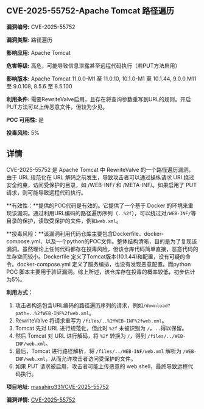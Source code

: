## CVE-2025-55752-Apache Tomcat 路径遍历

**漏洞编号:** CVE-2025-55752

**漏洞类型:** 路径遍历

**影响应用:** Apache Tomcat

**危害等级:** 高危，可能导致信息泄露甚至远程代码执行（若PUT方法启用）

**影响版本:** Apache Tomcat 11.0.0-M1 至 11.0.10, 10.1.0-M1 至 10.1.44, 9.0.0.M11 至 9.0.108, 8.5.6 至 8.5.100

**利用条件:** 需要RewriteValve启用，且存在将查询参数重写到URL的规则。开启PUT方法可以上传恶意文件，但较为少见。

**POC 可用性:** 是

**投毒风险:** 5%

## 详情

CVE-2025-55752 是 Apache Tomcat 中 RewriteValve 的一个路径遍历漏洞，由于 URL 规范化在 URL 解码之前发生，导致攻击者可以通过操纵请求 URI 绕过安全约束，访问受保护的目录，如 /WEB-INF/ 和 /META-INF/。如果启用了 PUT 请求，则可能导致远程代码执行。 

**有效性：**提供的POC代码是有效的。它提供了一个基于 Docker 的环境来重现该漏洞。通过利用URL编码的路径遍历序列（`..%2f`），可以绕过对`/WEB-INF/`等目录的保护，读取受保护的文件，例如`web.xml`。

**投毒风险：**该漏洞利用代码仓库主要包含Dockerfile、docker-compose.yml、以及一个python的POC文件。整体结构清晰，目的是为了复现该漏洞。虽然理论上任何代码都存在投毒风险，但该仓库代码简单直接，恶意代码的生存空间较小。Dockerfile 定义了Tomcat版本(10.1.44)和配置，没有可疑的命令。docker-compose.yml 定义了服务编排，也没有发现恶意配置。而python POC 脚本主要用于验证漏洞。综上所述，该仓库存在投毒的概率较低，初步估计为5%。

**利用方式：**

1.  攻击者构造包含URL编码的路径遍历序列的请求，例如`/download?path=..%2fWEB-INF%2fweb.xml`。
2.  RewriteValve 将请求重写为 `/files/..%2fWEB-INF%2fweb.xml`。
3.  Tomcat 先对 URL 进行规范化，但此时 `%2f` 未被识别为 `/`，`..`得以保留。
4.  然后 Tomcat 对 URL 进行解码，将 `%2f` 转换为 `/`，得到 `/files/../WEB-INF/web.xml`。
5.  最后，Tomcat 进行路径解析，将 `/files/../WEB-INF/web.xml` 解析为 `/WEB-INF/web.xml`，从而允许攻击者访问受保护的文件。
6.  如果 PUT 请求被启用，攻击者可能上传恶意的 web shell，最终导致远程代码执行。

**项目地址:** [masahiro331/CVE-2025-55752](https://github.com/masahiro331/CVE-2025-55752)

**漏洞详情:** [CVE-2025-55752](https://nvd.nist.gov/vuln/detail/CVE-2025-55752)